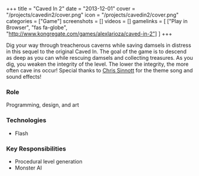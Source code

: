 +++
title = "Caved In 2"
date = "2013-12-01"
cover = "/projects/cavedin2/cover.png"
icon = "/projects/cavedin2/cover.png"
categories = ["Game"]
screenshots = []
videos = []
gamelinks = [
    ["Play in Browser", "fas fa-globe", "http://www.kongregate.com/games/alexlarioza/caved-in-2"]
]
+++

Dig your way through treacherous caverns while saving damsels in distress in this sequel to the original Caved In. The goal of the game is to descend as deep as you can while rescuing damsels and collecting treasures. As you dig, you weaken the integrity of the level. The lower the integrity, the more often cave ins occur! Special thanks to [Chris Sinnott](http://www.sinnottsoundworks.com/) for the theme song and sound effects!

### Role
Programming, design, and art

### Technologies
* Flash

### Key Responsibilities
* Procedural level generation
* Monster AI